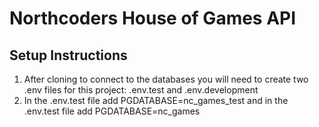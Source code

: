 # Northcoders House of Games API

## Setup Instructions
1. After cloning to connect to the databases you will need to create two .env files for this project: .env.test and .env.development
2. In the .env.test file add PGDATABASE=nc_games_test and in the .env.test file add PGDATABASE=nc_games
